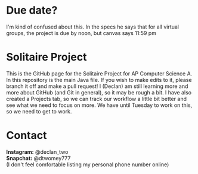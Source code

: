 # Due date?
I'm kind of confused about this. In the specs he says that for all virtual groups, the project is due by noon,
but canvas says 11:59 pm 

# Solitaire Project
This is the GitHub page for the Solitaire Project for AP Computer Science A.
In this repository is the main Java file. 
If you wish to make edits to it, please branch it off and make a pull request! 
I (Declan) am still learning more and more about GitHub (and Git in general), so it may be rough a bit. 
I have also created a Projects tab, so we can track our workflow a little bit better and see what we need to focus on more. 
We have until Tuesday to work on this, so we need to get to work. 

# Contact
**Instagram:** @declan_two\
**Snapchat:** @dtwomey777\
(I don't feel comfortable listing my personal phone number online)
